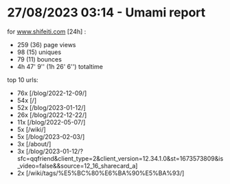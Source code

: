 # 27/08/2023 03:14 - Umami report
for www.shifeiti.com [24h] :

 - 259 (36) page views
 - 98 (15) uniques
 - 79 (11) bounces
 - 4h 47' 9'' (1h 26' 6'') totaltime


top 10 urls:
 - 76x [/blog/2022-12-09/]
 - 54x [/]
 - 52x [/blog/2023-01-12/]
 - 26x [/blog/2022-12-22/]
 - 11x [/blog/2022-05-07/]
 - 5x [/wiki/]
 - 5x [/blog/2023-02-03/]
 - 3x [/about/]
 - 3x [/blog/2023-01-12/?sfc=qqfriend&client_type=2&client_version=12.34.1.0&st=1673573809&is_video=false&&source=12_16_sharecard_a]
 - 2x [/wiki/tags/%E5%BC%80%E6%BA%90%E5%BA%93/]


